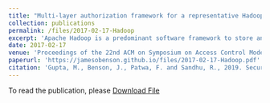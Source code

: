 ```yaml
---
title: "Multi-layer authorization framework for a representative Hadoop ecosystem deployment"
collection: publications
permalink: /files/2017-02-17-Hadoop
excerpt: 'Apache Hadoop is a predominant software framework to store and process vast amount of data, produced in varied formats. Data stored in Hadoop multi-tenant data lake often includes sensitive data such as social security numbers, intelligence sources and medical particulars, which should only be accessed by legitimate users. Apache Ranger and Apache Sentry are important authorization systems providing fine-grained access control across several Hadoop ecosystem services. In this paper, we provide a comprehensive explanation for the authorization framework offered by Hadoop ecosystem, incorporating core Hadoop 2.x native access control features and capabilities offered by Apache Ranger, with prime focus on data services including Apache Hive and Hadoop 2.x core services. A multi-layer authorization system is discussed and demonstrated, reflecting access control for services, data, applications and infrastructure resources inside a representative Hadoop ecosystem instance. A concrete use case is discussed to underline the application of aforementioned access control points. We use Hortonworks Hadoop distribution HDP 2.5 to exhibit this multi-layer access control framework.'
date: 2017-02-17
venue: 'Proceedings of the 22nd ACM on Symposium on Access Control Models and Technologies'
paperurl: 'https://jamesobenson.github.io/files/2017-02-17-Hadoop.pdf'
citation: 'Gupta, M., Benson, J., Patwa, F. and Sandhu, R., 2019. Secure cloud assisted smart cars using dynamic groups and attribute based access control. arXiv preprint arXiv:1908.08112.'
---
```


To read the publication, please <a href="files/2017-02-17-Hadoop.pdf">Download File</a>
